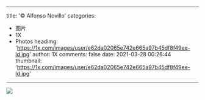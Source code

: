 
---
title: '© Alfonso Novillo'
categories: 
 - 图片
 - 1X
 - Photos
headimg: 'https://1x.com/images/user/e62da02065e742e665a97b45df8f49ee-ld.jpg'
author: 1X
comments: false
date: 2021-03-28 00:26:44
thumbnail: 'https://1x.com/images/user/e62da02065e742e665a97b45df8f49ee-ld.jpg'
---

<div>   
<img src="https://1x.com/images/user/e62da02065e742e665a97b45df8f49ee-ld.jpg" referrerpolicy="no-referrer">  
</div>
            